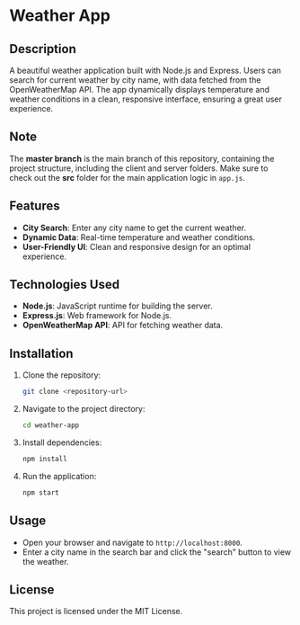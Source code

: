 # Weather App

## Description

A beautiful weather application built with Node.js and Express. Users can search for current weather by city name, with data fetched from the OpenWeatherMap API. The app dynamically displays temperature and weather conditions in a clean, responsive interface, ensuring a great user experience.

## Note

The **master branch** is the main branch of this repository, containing the project structure, including the client and server folders. Make sure to check out the **src** folder for the main application logic in `app.js`.

## Features

- **City Search**: Enter any city name to get the current weather.
- **Dynamic Data**: Real-time temperature and weather conditions.
- **User-Friendly UI**: Clean and responsive design for an optimal experience.

## Technologies Used

- **Node.js**: JavaScript runtime for building the server.
- **Express.js**: Web framework for Node.js.
- **OpenWeatherMap API**: API for fetching weather data.

## Installation

1. Clone the repository:
   ```bash
   git clone <repository-url>
   ```

2. Navigate to the project directory:
   ```bash
   cd weather-app
   ```

3. Install dependencies:
   ```bash
   npm install
   ```

4. Run the application:
   ```bash
   npm start
   ```

## Usage

- Open your browser and navigate to `http://localhost:8000`.
- Enter a city name in the search bar and click the "search" button to view the weather.


## License

This project is licensed under the MIT License.
